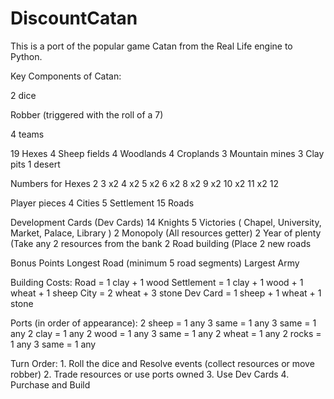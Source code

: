 # DiscountCatan
This is a port of the popular game Catan from the Real Life engine to Python.


Key Components of Catan:

  2 dice

  Robber   (triggered with the roll of a 7)
  
  4 teams
  
  19 Hexes
    4 Sheep fields
    4 Woodlands
    4 Croplands
    3 Mountain mines
    3 Clay pits
    1 desert
    
  Numbers for Hexes
    2
    3 x2
    4 x2
    5 x2
    6 x2
    8 x2
    9 x2
    10 x2
    11 x2
    12
    
  Player pieces
    4 Cities
    5 Settlement
    15 Roads
    
  Development Cards (Dev Cards)
    14 Knights
    5 Victories ( Chapel, University, Market, Palace, Library )
    2 Monopoly (All resources getter)
    2 Year of plenty (Take any 2 resources from the bank
    2 Road building (Place 2 new roads
    
  Bonus Points
    Longest Road (minimum 5 road segments)
    Largest Army
    
  Building Costs:
    Road = 1 clay + 1 wood
    Settlement = 1 clay + 1 wood + 1 wheat + 1 sheep
    City = 2 wheat + 3 stone
    Dev Card = 1 sheep + 1 wheat + 1 stone
    
  Ports (in order of appearance):
    2 sheep = 1 any
    3 same = 1 any 
    3 same = 1 any
    2 clay = 1 any
    2 wood = 1 any
    3 same = 1 any
    2 wheat = 1 any
    2 rocks = 1 any
    3 same = 1 any
    
  Turn Order:
    1. Roll the dice and Resolve events (collect resources or move robber)
    2. Trade resources or use ports owned
    3. Use Dev Cards
    4. Purchase and Build
    
  
  
  

